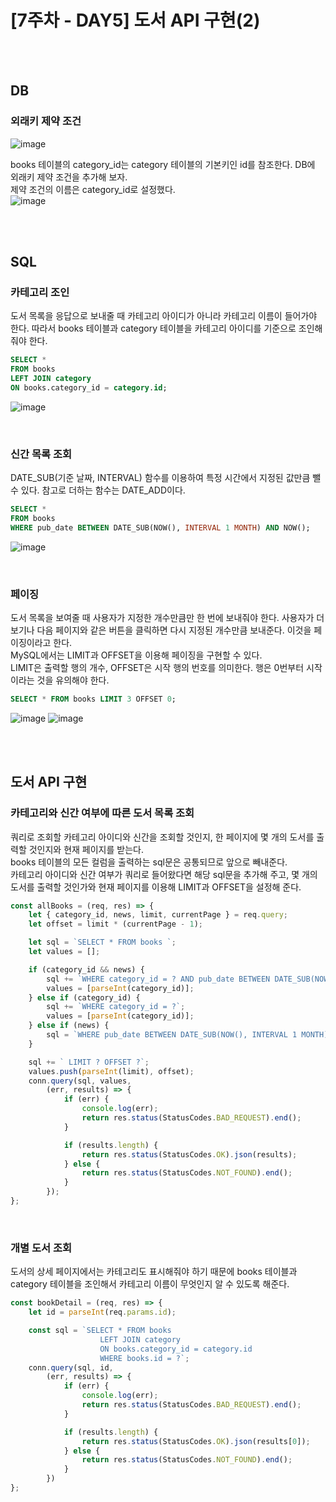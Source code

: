 # [7주차 - DAY5] 도서 API 구현(2)

<br><br>

## DB
### 외래키 제약 조건
![image](https://github.com/ncherryu/DevcourseTIL/assets/161540219/659b1998-21a5-481b-9b32-6b744a21ffa2)

books 테이블의 category_id는 category 테이블의 기본키인 id를 참조한다. DB에 외래키 제약 조건을 추가해 보자.
<br>
제약 조건의 이름은 category_id로 설정했다.<br>
![image](https://github.com/ncherryu/DevcourseTIL/assets/161540219/0ae08467-3e18-416b-8d86-09a03f38c64e)

<br><br>

## SQL
### 카테고리 조인
도서 목록을 응답으로 보내줄 때 카테고리 아이디가 아니라 카테고리 이름이 들어가야 한다. 따라서 books 테이블과 category 테이블을 카테고리 아이디를 기준으로 조인해줘야 한다.
``` sql
SELECT *
FROM books
LEFT JOIN category
ON books.category_id = category.id;
```
![image](https://github.com/ncherryu/DevcourseTIL/assets/161540219/598c60b4-aefa-4d98-b20a-d2bf39331b31)

<br>

### 신간 목록 조회
DATE_SUB(기준 날짜, INTERVAL) 함수를 이용하여 특정 시간에서 지정된 값만큼 뺄 수 있다. 참고로 더하는 함수는 DATE_ADD이다.
``` sql
SELECT * 
FROM books 
WHERE pub_date BETWEEN DATE_SUB(NOW(), INTERVAL 1 MONTH) AND NOW();
```
![image](https://github.com/ncherryu/DevcourseTIL/assets/161540219/f25fc256-957f-4458-bfcf-1446de92ff1a)

<br>

### 페이징
도서 목록을 보여줄 때 사용자가 지정한 개수만큼만 한 번에 보내줘야 한다. 사용자가 더보기나 다음 페이지와 같은 버튼을 클릭하면 다시 지정된 개수만큼 보내준다. 이것을 페이징이라고 한다.
<br>
MySQL에서는 LIMIT과 OFFSET을 이용해 페이징을 구현할 수 있다.
<br>
LIMIT은 출력할 행의 개수, OFFSET은 시작 행의 번호를 의미한다. 행은 0번부터 시작이라는 것을 유의해야 한다.
``` sql
SELECT * FROM books LIMIT 3 OFFSET 0;
```
![image](https://github.com/ncherryu/DevcourseTIL/assets/161540219/7a21614c-c9de-49d5-b0f5-a54b9baa0982)
![image](https://github.com/ncherryu/DevcourseTIL/assets/161540219/014a2c79-4dc5-46b4-beef-1b9f97516887)

<br><br>

## 도서 API 구현
### 카테고리와 신간 여부에 따른 도서 목록 조회
쿼리로 조회할 카테고리 아이디와 신간을 조회할 것인지, 한 페이지에 몇 개의 도서를 출력할 것인지와 현재 페이지를 받는다.
<br>
books 테이블의 모든 컬럼을 출력하는 sql문은 공통되므로 앞으로 빼내준다.
<br>
카테고리 아이디와 신간 여부가 쿼리로 들어왔다면 해당 sql문을 추가해 주고, 몇 개의 도서를 출력할 것인가와 현재 페이지를 이용해 LIMIT과 OFFSET을 설정해 준다.
``` javascript
const allBooks = (req, res) => {
    let { category_id, news, limit, currentPage } = req.query;
    let offset = limit * (currentPage - 1);

    let sql = `SELECT * FROM books `;
    let values = [];

    if (category_id && news) {
        sql += `WHERE category_id = ? AND pub_date BETWEEN DATE_SUB(NOW(), INTERVAL 1 MONTH) AND NOW()`;
        values = [parseInt(category_id)];
    } else if (category_id) {
        sql += `WHERE category_id = ?`;
        values = [parseInt(category_id)];
    } else if (news) {
        sql = `WHERE pub_date BETWEEN DATE_SUB(NOW(), INTERVAL 1 MONTH) AND NOW()`
    }

    sql += ` LIMIT ? OFFSET ?`;
    values.push(parseInt(limit), offset);
    conn.query(sql, values,
        (err, results) => {
            if (err) {
                console.log(err);
                return res.status(StatusCodes.BAD_REQUEST).end();
            }

            if (results.length) {
                return res.status(StatusCodes.OK).json(results);
            } else {
                return res.status(StatusCodes.NOT_FOUND).end();
            }
        });
};
```

<br>

### 개별 도서 조회
도서의 상세 페이지에서는 카테고리도 표시해줘야 하기 때문에 books 테이블과 category 테이블을 조인해서 카테고리 이름이 무엇인지 알 수 있도록 해준다.
``` javascript
const bookDetail = (req, res) => {
    let id = parseInt(req.params.id);

    const sql = `SELECT * FROM books
                    LEFT JOIN category
                    ON books.category_id = category.id
                    WHERE books.id = ?`;
    conn.query(sql, id,
        (err, results) => {
            if (err) {
                console.log(err);
                return res.status(StatusCodes.BAD_REQUEST).end();
            }

            if (results.length) {
                return res.status(StatusCodes.OK).json(results[0]);
            } else {
                return res.status(StatusCodes.NOT_FOUND).end();
            }
        })
};
```

